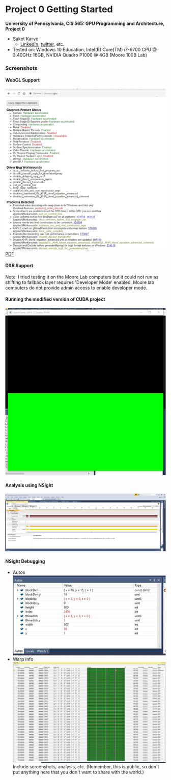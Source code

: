 Project 0 Getting Started
====================

**University of Pennsylvania, CIS 565: GPU Programming and Architecture, Project 0**

* Saket Karve
  * [LinkedIn](https://www.linkedin.com/in/saket-karve-43930511b/), [twitter](), etc.
* Tested on:  Windows 10 Education, Intel(R) Core(TM) i7-6700 CPU @ 3.40GHz 16GB, NVIDIA Quadro P1000 @ 4GB (Moore 100B Lab)

### Screenshots

#### WebGL Support
![](images/Part2.2-WebGLSupport.jpg)
[PDF](images/chrome_gpu.pdf)

#### DXR Support

Note: I tried testing it on the Moore Lab computers but it could not run as shifting to fallback layer requires 'Developer Mode' enabled. Moore lab computers do not provide admin access to enable developer mode. 

#### Running the modified version of CUDA project
![](images/Part4-Modify.jpg)

#### Analysis using NSight
![](images/Part5-Analyze.jpg)

#### NSight Debugging
- Autos\
![](images/Part6-Autos.jpg)
- Warp info\
![](images/Part6-WarpInfo.jpg)
Include screenshots, analysis, etc. (Remember, this is public, so don't put
anything here that you don't want to share with the world.)


